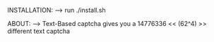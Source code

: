 INSTALLATION:
--> run ./install.sh

ABOUT:
--> Text-Based captcha gives you a 14776336 << (62^4) >> different text captcha   
